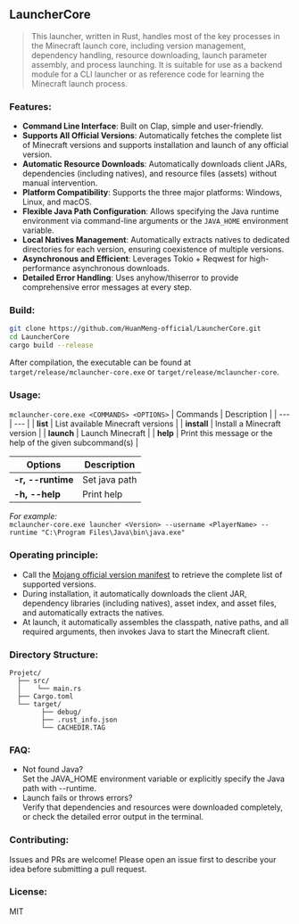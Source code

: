## LauncherCore
> This launcher, written in Rust, handles most of the key processes in the Minecraft launch core, including version management, dependency handling, resource downloading, launch parameter assembly, and process launching. It is suitable for use as a backend module for a CLI launcher or as reference code for learning the Minecraft launch process.  

### Features:
- **Command Line Interface**: Built on Clap, simple and user-friendly.
- **Supports All Official Versions**: Automatically fetches the complete list of Minecraft versions and supports installation and launch of any official version.
- **Automatic Resource Downloads**: Automatically downloads client JARs, dependencies (including natives), and resource files (assets) without manual intervention.
- **Platform Compatibility**: Supports the three major platforms: Windows, Linux, and macOS.
- **Flexible Java Path Configuration**: Allows specifying the Java runtime environment via command-line arguments or the `JAVA_HOME` environment variable.
- **Local Natives Management**: Automatically extracts natives to dedicated directories for each version, ensuring coexistence of multiple versions.
- **Asynchronous and Efficient**: Leverages Tokio + Reqwest for high-performance asynchronous downloads.
- **Detailed Error Handling**: Uses anyhow/thiserror to provide comprehensive error messages at every step.

### Build:
```bash
git clone https://github.com/HuanMeng-official/LauncherCore.git
cd LauncherCore
cargo build --release
```
After compilation, the executable can be found at ``target/release/mclauncher-core.exe`` or ``target/release/mclauncher-core``.

### Usage:
``mclauncher-core.exe <COMMANDS> <OPTIONS>``
| Commands | Description |
| --- | --- |
| **list** | List available Minecraft versions |
| **install** | Install a Minecraft version |
| **launch** | Launch Minecraft |
| **help** | Print this message or the help of the given subcommand(s) |

| Options | Description |
| --- | --- |
| **-r, --runtime** | Set java path |
| **-h, --help** | Print help |

*For example:*  
``mclauncher-core.exe launcher <Version> --username <PlayerName> --runtime "C:\Program Files\Java\bin\java.exe"``

### Operating principle:
 - Call the [Mojang official version manifest](https://launchermeta.mojang.com/mc/game/version_manifest.json) to retrieve the complete list of supported versions.
 - During installation, it automatically downloads the client JAR, dependency libraries (including natives), asset index, and asset files, and automatically extracts the natives.
 - At launch, it automatically assembles the classpath, native paths, and all required arguments, then invokes Java to start the Minecraft client.

### Directory Structure:
```
Projetc/
  ├── src/
  │    └── main.rs
  ├── Cargo.toml
  └── target/
        ├── debug/
        ├── .rust_info.json
        └── CACHEDIR.TAG
```

### FAQ:
 - Not found Java?  
Set the JAVA_HOME environment variable or explicitly specify the Java path with --runtime.
 - Launch fails or throws errors?  
Verify that dependencies and resources were downloaded completely, or check the detailed error output in the terminal.

### Contributing:
Issues and PRs are welcome! Please open an issue first to describe your idea before submitting a pull request.

### License:
MIT